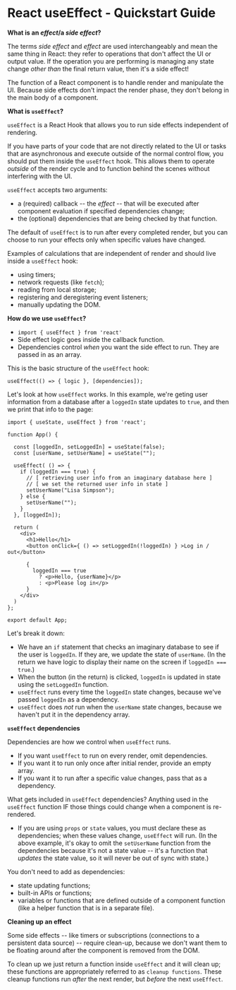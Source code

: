 # React useEffect - Quickstart Guide

**What is an *effect*/a *side effect*?**

The terms *side effect* and *effect* are used interchangeably and mean the same thing in React: they refer to operations that don't affect the UI or output value. If the operation you are performing is managing any state change *other than* the final return value, then it's a side effect!

The function of a React component is to handle render and manipulate the UI. Because side effects don't impact the render phase, they don't belong in the main body of a component.

**What is `useEffect`?**

`useEffect` is a React Hook that allows you to run side effects independent of rendering.

If you have parts of your code that are not directly related to the UI or tasks that are asynchronous and execute outside of the normal control flow, you should put them inside the `useEffect` hook. This allows them to operate *outside* of the render cycle and to function behind the scenes without interfering with the UI.

`useEffect` accepts two arguments: 
- a (required) callback -- the *effect* -- that will be executed after component evaluation if specified dependencies change;
- the (optional) dependencies that are being checked by that function.

The default of `useEffect` is to run after every completed render, but you can choose to run your effects only when specific values have changed.

Examples of calculations that are independent of render and should live inside a `useEffect` hook:
- using timers;
- network requests (like `fetch`);
- reading from local storage;
- registering and deregistering event listeners;
- manually updating the DOM.

**How do we use `useEffect`?**

- `import { useEffect } from 'react'`
- Side effect logic goes inside the callback function.
- Dependencies control *when* you want the side effect to run. They are passed in as an array.

This is the basic structure of the `useEffect` hook:

`useEffect(() => { logic }, [dependencies]);`

Let's look at how `useEffect` works. In this example, we're geting user information from a database after a `loggedIn` state updates to `true`, and then we print that info to the page:
```
import { useState, useEffect } from 'react';

function App() {

  const [loggedIn, setLoggedIn] = useState(false);
  const [userName, setUserName] = useState("");

  useEffect( () => {
    if (loggedIn === true) {
      // [ retrieving user info from an imaginary database here ]
      // [ we set the returned user info in state ]
      setUserName("Lisa Simpson");
    } else {
      setUserName("");
    }
  }, [loggedIn]);

  return (
    <div>
      <h1>Hello</h1>
      <button onClick={ () => setLoggedIn(!loggedIn) } >Log in / out</button>

      {
        loggedIn === true
          ? <p>Hello, {userName}</p>
          : <p>Please log in</p>
      }
    </div>
  )
};

export default App;
```
Let's break it down:

- We have an `if` statement that checks an imaginary database to see if the user is `loggedIn`. If they are, we update the state of `userName`. (In the return we have logic to display their name on the screen if `loggedIn === true`.)
- When the button (in the return) is clicked, `loggedIn` is updated in state using the `setLoggedIn` function.
- `useEffect` runs every time the `loggedIn` state changes, because we've passed `loggedIn` as a dependency.
- `useEffect` does *not* run when the `userName` state changes, because we haven't put it in the dependency array.

**`useEffect` dependencies**

Dependencies are how we control when `useEffect` runs.

- If you want `useEffect` to run on every render, omit dependencies.
- If you want it to run only once after initial render, provide an empty array.
- If you want it to run after a specific value changes, pass that as a dependency.

What gets included in `useEffect` dependencies? Anything used in the `useEffect` function IF those things could change when a component is re-rendered. 
- If you are using `props` or `state` values, you must declare these as dependencies; when these values change, `useEffect` will run. (In the above example, it's okay to omit the `setUserName` function from the dependencies because it's not a state value -- it's a function that *updates* the state value, so it will never be out of sync with state.)

You don't need to add as dependencies:
- state updating functions;
- built-in APIs or functions;
- variables or functions that are defined outside of a component function (like a helper function that is in a separate file).

**Cleaning up an effect**

Some side effects -- like timers or subscriptions (connections to a persistent data source) -- require clean-up, because we don't want them to be floating around after the component is removed from the DOM.

To clean up we just return a function inside `useEffect` and it will clean up; these functions are appropriately referred to as `cleanup functions`. These cleanup functions run *after* the next render, but *before* the next `useEffect`.
